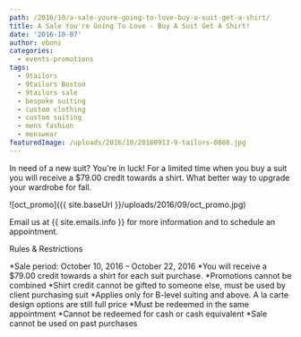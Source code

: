 ```yaml
---
path: /2016/10/a-sale-youre-going-to-love-buy-a-suit-get-a-shirt/
title: A Sale You're Going To Love - Buy A Suit Get A Shirt!
date: '2016-10-07'
author: eboni
categories:
  - events-promotions
tags:
  - 9tailors
  - 9tailors Boston
  - 9tailors sale
  - bespoke suiting
  - custom clothing
  - custom suiting
  - mens fashion
  - menswear
featuredImage: /uploads/2016/10/20160913-9-tailors-0860.jpg
---
```

In need of a new suit? You're in luck! For a limited time when you buy a suit you will receive a $79.00 credit towards a shirt. What better way to upgrade your wardrobe for fall.

![oct_promo]({{ site.baseUrl }}/uploads/2016/09/oct_promo.jpg)

Email us at {{ site.emails.info }} for more information and to schedule an appointment.

Rules & Restrictions

*Sale period: October 10, 2016 – October 22, 2016
*You will receive a $79.00 credit towards a shirt for each suit purchase.
*Promotions cannot be combined
*Shirt credit cannot be gifted to someone else, must be used by client purchasing suit
*Applies only for B-level suiting and above. A la carte design options are still full price
*Must be redeemed in the same appointment
*Cannot be redeemed for cash or cash equivalent
*Sale cannot be used on past purchases
